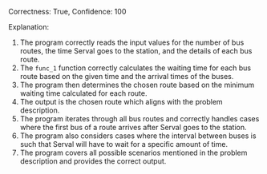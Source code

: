 Correctness: True, Confidence: 100

Explanation: 
1. The program correctly reads the input values for the number of bus routes, the time Serval goes to the station, and the details of each bus route.
2. The `func_1` function correctly calculates the waiting time for each bus route based on the given time and the arrival times of the buses.
3. The program then determines the chosen route based on the minimum waiting time calculated for each route.
4. The output is the chosen route which aligns with the problem description.
5. The program iterates through all bus routes and correctly handles cases where the first bus of a route arrives after Serval goes to the station.
6. The program also considers cases where the interval between buses is such that Serval will have to wait for a specific amount of time.
7. The program covers all possible scenarios mentioned in the problem description and provides the correct output.